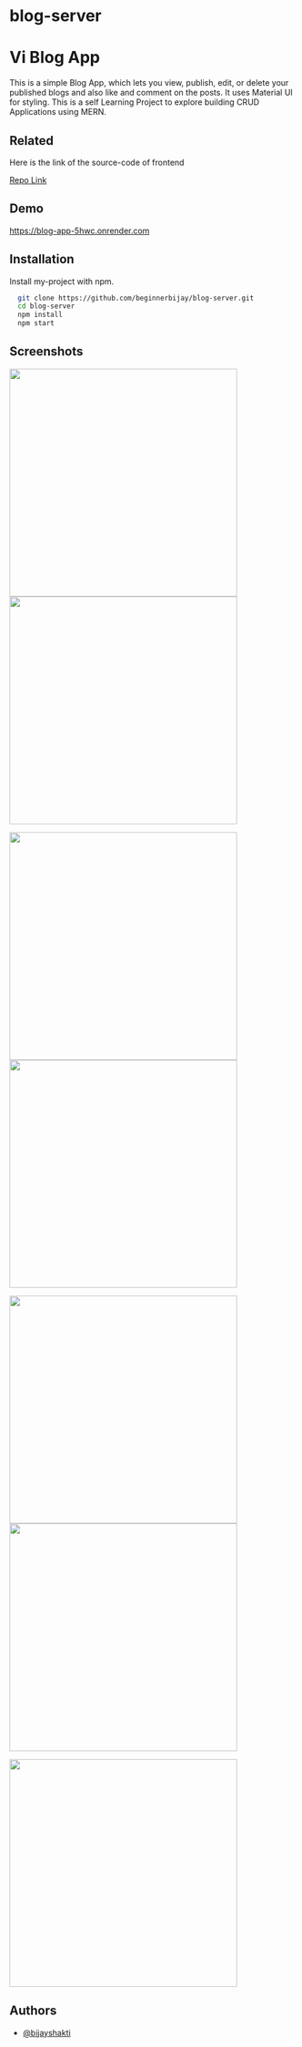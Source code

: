 # blog-server


# Vi Blog App

This is a simple Blog App, which lets you view, publish, edit, or delete your published blogs and also like and comment on the posts. It uses Material UI for styling. This is a self Learning Project to explore building CRUD Applications using MERN.

## Related

Here is the link of the source-code of frontend

[Repo Link](https://github.com/beginnerbijay/blog-client)


## Demo

https://blog-app-5hwc.onrender.com


## Installation

Install my-project with npm.

```bash
  git clone https://github.com/beginnerbijay/blog-server.git
  cd blog-server
  npm install
  npm start
```
    
## Screenshots

<img src="https://user-images.githubusercontent.com/53929918/218388384-5594389b-aa94-4316-a7d7-81c820810e4f.png" width="400"> <img src="https://user-images.githubusercontent.com/53929918/218388398-3c17e59f-5482-48a6-9ba7-4d1adf10e2c5.png" width="400">



<img src="https://user-images.githubusercontent.com/53929918/218388403-4f303457-9ca0-4721-a167-bc755f6d15fe.png" width="400"> <img src="https://user-images.githubusercontent.com/53929918/218388416-a336c90f-8e22-4997-bf74-0750ff3ba496.png" width="400">



<img src="https://user-images.githubusercontent.com/53929918/218388423-d1e67e46-e6f8-4fff-a759-71e9ddd41cc9.png" width="400"> <img src="https://user-images.githubusercontent.com/53929918/218388427-96154543-eb56-4fef-9522-4cc66e59317e.png" width="400">



<img src="https://user-images.githubusercontent.com/53929918/218388431-a6c361f6-fbe0-40fc-9530-ae4e5072863d.png" width="400">


## Authors

- [@bijayshakti](https://github.com/beginnerbijay)




